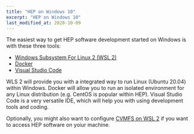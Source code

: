 ```yaml
---
title: "HEP on Windows 10"
excerpt: "HEP on Windows 10"
last_modified_at: 2020-10-09
---
```


The easiest way to get HEP software development started on Windows is with these three tools:

- [Windows Subsystem For Linux 2 (WSL 2)](windows/wsl)
- [Docker](windows/docker)
- [Visual Studio Code](editors-and-ides/vscode)

WLS 2 will provide you with a integrated way to run Linux (Ubuntu 20.04) within Windows.
Docker will allow you to run an isolated environment for any Linux distribution (e.g. CentOS is popular within HEP).
Visual Studio Code is a very versatile IDE, which will help you with using development tools and coding.

Optionally, you might also want to configure [CVMFS on WSL 2](windows/cvmfs) if you want to access HEP software on yoiur machine.